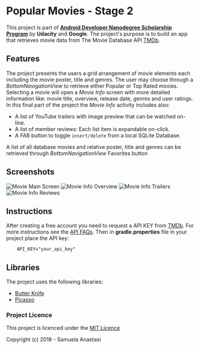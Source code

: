 # Popular Movies - Stage 2

This project is part of [**Android Developer Nanodegree Scholarship Program**](https://www.udacity.com/google-scholarships) by
**Udacity** and **Google**. The project's purpose is to build an app that retrieves
movie data from The Movie Database API [TMDb](https://www.themoviedb.org/documentation/api).
## Features
The project presents the users a grid arrangement of movie elements each including the movie poster, title and genres. The user may choose through a _BottomNavigationView_ to retrieve either Popular or Top Rated movies.
Selecting a movie will open a _Movie Info_ screen with more detailed
information like: movie title, overview, release date, genres and user ratings.
In this final part of the project the _Movie Info_ activity includes also:
* A list of YouTube trailers with image preview that can be watched on-line.
* A list of member reviews: Each list item is expandable on-click.
* A FAB button to toggle `insert/delete` from a local SQLite Database.

A list of all database movies and relative poster, title and genres can be retrieved through _BottomNavigationView_ Favorites button

## Screenshots

![Movie Main Screen](https://lh3.googleusercontent.com/qgwcBxRawrb0AMOALd07V2T7IVhZ4SZwRR4LSH7fZeZneKEPavAJAsRT6wYmleDZCZcrV3wfbnHs12_i8lGa1KQbMLD2q0e0rCIIBl4qMqhMFf7KG6bLuwG5BUdMg1U93aIMp44WBzGFS0nlPt8tKPEEFe6z2ltW0X40amHgqD-XBhyu-KjZtGtYF-EVtTcRToLPVw0JvJBdVgBFYLmyKudmFeEsfqQif7-UTmhHQERFbl9aFsrt9VZxCZUDqvMjt7YM-4tGGl3dneJdON6aNWk63sbewBGPG69HT2DgfRdwesE9NkNjTnrzvsfinHghTBCMabPePFgRZJ8DtIS4w1Erp2H6pkunSyaoYgfrGn12fEW3XYcm9wkxIzGKcJip18A9Du_PH_osy6i-tcsv1PHg45-h-sXn8YBGHrOn7nNKRiW8I00yXM42i2zoWzyOgzGKS7RmH0Z2R84e0tMWI4pFEkyIcg_7ot014URxDiJzFl8rb95HCqX4BRD5-mnqcTpFW8PFHUnjA8jvFRpq0_QQVe9NAnvEQjElFemm1ubwOG-iJQVZWOZ3e03AB1KshTpSBtwFcq4V4BHoY3G290WlsTploYWRzznnjIkOtIJ7xDE8cpNJs8j2UM5UVwDUaZV4v1pAK_mTukOE8FqEII9kvGNAxq8=w531-h943-w400-no)  ![Movie Info Overview](https://lh3.googleusercontent.com/5Q86tt41rlv-fla3IdXH5sC2hGSJw3WFrEDDWvtREzX2CIH73yjgBCeQhcucLCPfKMxWCHUoCWbCFKiLW1VdiwPUlZg6pkh6OfHiIOexXbvT9yITJZPAmfWIkT8sH58zoZZqnnDryJOqXP3UYTYmJkdhXUq2pNgfBtWtia8hVK5aWqrcmLzB2leOYtt3GSWu2nwE6JENUx4PqDTsuP6bTUFy86oFMfn9zmPVKNRNnH427XQF2UuzJGbSGP4AOqNBPzyz-ChskaSw_EGdErPUjQljwMy7f4cuoexiZprMIPKGZUpwRrI3v-h86_yoXd4CVRZWBhE22JmvqCUUnyknjygm4py437CWF0leFebZxlVI-eg4_Sb5V2Nk86xWcLvzkJLBwunM5ouKDTQzB9LMSBC0ZK9vTi5aspVUxF_vv78Qc1XQEq5XqLSfV-mdAEUhp7mlOBAFDhw5OYoKQiqqgJG4LMKqWzj17ktTijCUpNbbld6nW63NCwlFzp9YZghdtPFpdFFvQJt_ZKMyBLwlBsiMPFC016PbxQ8OaFQf2OnheCw2Qt1G1cBDJqdQ=s949-w534-h949-w400-no)
![Movie Info Trailers](https://lh3.googleusercontent.com/bBxIdKefK3MCZLHo09c3mAsTdD5DcjWwFGTwLz0oXCx8W1r3m4L1WB2uUZKPfEy5R1W7n1pcGFqjRrCHf7TiZToQLDTkfSgWzmzwkRCY429jxH-QQVPzfdrW_LboGNcveIbfzhgzhdc0Ve-che4nB3-7Ad-W6Vri48wmjWFLFWWZllGRfZ2zsAbJhohsaHfyxmklJyk4e_nRss3Cj-Ga3wl8W5Lr64Ct2ooqReZ-UhQCbv5JedUWxY80dvkT6tcLpRUOvnJ-fI1RLC9hlpq9dCbm7LmeN3WOQH_K1x7BY_GfzrnX3tcsAzNktrC0UYmXhy0Rm9NArjGnpbijnh5PV_jFbhVbRjO2XJjv27YYK_GK7rw185m4ig7_S5KnBEoZqwDAJ9WzovpaUyu6gE8h81APtqFnO1WvPPq12QMKj2aifZzzhcJaewJmUGxotBv0k0MqqNZyFFtuGgSOmYYBU3iyg1izKeCfx3Qvn0GEtnPobyKzPUAHG-fc-zBVz66bf4cbfjrE2fRu0bR1FMCH6tu61Rp-Sy-kg6QG89cW5SL_AT7_j0r5AvXYkOD-=s949-w534-h949-w400-no) ![Movie Info Reviews](https://lh3.googleusercontent.com/XIZBoYl1LR3ENgGFZKqoCHvdgKD1uAxQXtvnvwvDI97tEONnxN5KJkO7yapygS3S2Aq0agEBbk1W4ymw3nw-Hw7gVdExhUO80iuYL82xJrZcrCirDaeUeWRWyJOs6Rmo4nA_j_2KqXYseH4j83tx-pu48HEBefvyCxGHkai_dFRQqC2AkmO0r09DPUBZttMGAH6erLt395CyPRVnNGtHLYHQLDf_xbkqVMsCOX5d_juSrCR5n7i1Yq36F9NxAm3GyRogMOy4aR336libeiVFFpJqxraPHeMHRYLE9u4YkWQYmTvsh4fFrdeS4uN7fUvnZS37H1bRaY6o0h0r5OQvlLeGPgEjhjxBoHPuymR2zCVGTBfmFCM43OmyxKCJhu6hpO5OFfSXAphaBvOfTmWvi3Ex0XmuadF0t93ICoIlPesIJQhF9BeUMkhIgYJMZndHFcXVp-kA2Og-CdCvoGiRRoHAB9H7e4PWhC8H9vlEbDi6-7pM6xULagQSd2niSPwMF99soR934kiPG4UCZWx1HPDoxXuwHQLIqsQgtXuiigWp4dHWNEISI3PfRNXkUMVBGYR0iuCvT_eY4hoWzc-4RTvqvBVeNeYEwfCBpYHqT3irs5JqmobjfDYCqssnhBMfPVDH7mpsffQY8mQgcO1wTMwNR7bXom4=w424-h754-w400-no)


## Instructions
After creating a free account you need to request a API KEY from [TMDb](https://www.themoviedb.org/documentation/api). For more instructions see the [API FAQs](https://www.themoviedb.org/faq/api). Then in **gradle.properties** file in your project place the API key:
```
    API_KEY="your_api_key"
```
## Libraries
The project uses the following libraries:
* [Butter Knife](http://jakewharton.github.io/butterknife/)
* [Picasso](http://square.github.io/picasso/)

### Project Licence
This project is licenced under the [MIT Licence](https://opensource.org/licenses/MIT)

Copyright (c) 2018 - Samuela Anastasi
